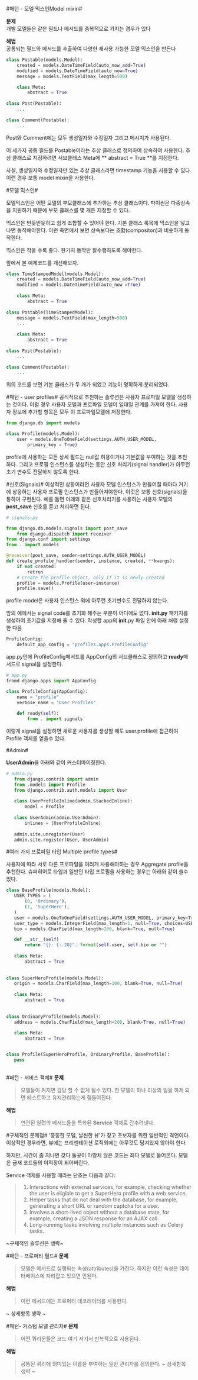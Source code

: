#패턴 - 모델 믹스인Model mixin# 

**문제**  
개별 모델들은 같은 필드나 메서드를 중복적으로 가지는 경우가 있다

**해법**   
공통되는 필드와 메서드를 추출하여 다양한 재사용 가능한 모델 믹스인을 만든다   

```python
class Postable(models.Model):
	created = models.DateTimeField(auto_now_add=True)
	modified = models.DateTimeField(auto_now=True)
	message = models.TextField(max_length=500)

	class Meta:
		abstract = True
		
class Post(Postable):
	...
	
class Comment(Postable):
	...
```

Post와 Comment에는 모두 생성일자와 수정일자 그리고 메시지가 사용된다.

이 세가지 공통 필드를 Postable이라는 추상 클래스로 정의하여 상속하여 사용한다.
추상 클래스로 지정하려면 서브클래스 Meta에 ** abstract = True **를 지정한다.

사실, 생성일자와 수정일자만 있는 추상 클래스라면 timestamp 기능을 사용할 수 있다. 
이런 경우 보통 model mixin을 사용한다.

#모델 믹스인#

모델믹스인은 어떤 모델의 부모클래스에 추가하는 추상 클래스이다. 
파이썬은 다중상속을 지원하기 때문에 부모 클래스를 몇 개든 지정할 수 있다.

믹스인은 반듯반듯하고 쉽게 조합할 수 있어야 한다. 기본 클래스 록목에 믹스인을 넣고 나면 동작해야한다.
이런 측면에서 보면 상속보다는 조합(compositon)과 비슷하게 동작한다.

믹스인은 작을 수록 좋다. 한가지 동작만 잘수행하도록 해야한다.

앞에서 본 예제코드를 개선해보자.

```python
class TimeStampedModel(models.Model):
	created = models.DateTimeField(auto_now_add=True)
	modified = models.DateTimeField(auto_now =True)
	
	class Meta:
		abstract = True
		
class Postable(TimeStampedModel):
	message = models.TextField(max_length=500)
	...
	
	class Meta:
		abstract = True
		
class Post(Postable):
	...

class Comment(Postable):
	...
``` 
위의 코드를 보면 기본 클래스가 두 개가 되었고 기능이 명확하게 분리되었다.

#패턴 - user profiles#
공식적으로 추천하는 솔루션은 사용자 프로파일 모델을 생성하는 것이다. 
이럴 경우 사용자 모델과 프로파일 모델이 일대일 관계를 가져야 한다.
사용자 정보에 추가할 항목은 모두 이 프로파일모델에 저장한다.

```python
from django.db import models

class Profile(models.Model):
	user = models.OneToOneField(settings.AUTH_USER_MODEL, 
		primary_key = True)
```  

profile에 사용하는 모든 상세 필드는 null값 허용이거나 기본값을 부여하는 것을 추천하다.
그리고 프로필 인스턴스를 생성하는 동안 신호 처리기(signal handler)가 아무런 초기 변수도 전달하지 않도록 한다.

#신호(Signals)#
이상적인 상황이라면 사용자 모델 인스턴스가 만들어질 때마다 거기에 상응하는 사용자 프로필 인스턴스가 만들어져야한다.
이것은 보통 신호(signals)을 통하여 구현된다.
예를 들면 아래와 같은 신호처리기를 사용하는 사용자 모델의 **post_save** 신호를 듣고 처리하면 된다.

```python
# signals.py

from django.db.models.signals import post_save
	from django.dispatch import receiver
from django.conf import settings
from . import models

@receiver(post_save, sender=settings.AUTH_USER_MODEL)
def create_profile_handler(sender, instance, created, **kwargs):
	if not created:
		retrun
	# Create the profile object, only if it is newly created
	profile = models.Profile(user=instance)
	profile.save()
```

profile model은 사용자 인스턴스 외에 아무런 초기변수도 전달하지 않는다.

앞의 예에서는 signal code를 초기화 해주는 부분이 어디에도 없다.
**__init__.py** 패키지를 생성하여 초기값을 지정해 줄 수 있다.
작성할 app의 __init__.py 파일 안에 아래 처럼 설정한 다음
```python
ProfileConfig:
	default_app_config = "profiles.apps.ProfileConfig"   
```
 app.py안에 ProfileConfig메서드를 AppConfig의 서브클래스로 정의하고 **ready**메서드로 signal을 설정한다.
 
 ```python
 # app.py
 fromd django.apps import AppConfig
 
 class ProfileConfig(AppConfig):
	 name = "profile"
	 verbose_name = 'User Profiles'
	 
	 def ready(self):
		 from . import signals
 ``` 
 이렇게 signal을 설정하면 새로운 사용자를 생성할 때도 user.profile에 접근하여 Profile 객체를 얻을수 있다. 
 
 
#Admin#  
 
 **UserAdmin**을 아래와 같이 커스터마이징한다.
 
 ```python
# admin.py
	from django.contrib import admin
	from .models import Profile
	from django.contrib.auth.models import User
	
	class UserProfileInline(admin.StackedInline):
		model = Profile
		
	class UserAdmin(admin.UserAdmin):
		inlines = [UserProfileInline]
		
	admin.site.unregister(User)
	admin.site.register(User, UserAdmin) 
 ```
 
 
 #여러 가지 프로파일 타입 Multiple profile types#
 
 사용자에 따라 서로 다른 프로파일을 여러개 사용해야하는 경우 Aggregate profile을 추천한다.
 슈퍼히어로 타입과 일반인 타입 프로필을 사용하는 경우는 아래와 같이 쓸수있다.
 
 ```python
class BaseProfile(models.Model):
	USER_TYPES = (
		(0, 'Ordinary'),
		(1, 'SuperHero'),
	)
	user = models.OneToOneField(settings.AUTH_USER_MODEL, primary_key=True)
	user_type = models.IntegerField(max_length=1, null=True, choices=USER_TYPES)
	bio = models.CharField(max_length=200, blank=True, null=True)

	def __str__(self)
		return "{}: {:.20}". format(self.user, self.bio or "")
		
	class Meta:
		abstract = True
		
		
class SuperHeroProfile(models.Model):
	origin = models.CharField(max_length=100, blank=True, null=True)
	
	class Meta:
		abstract = True
		
		
class OrdinaryProfile(models.Model):
	address = models.CharField(max_length=200, blank=True, null=True)
	
	class Meta:
		abstract = True


class Profile(SuperHeroProfile, OrdinaryProfile, BaseProfile):
	pass
	
 ``` 
 
#패턴 - 서비스 객체#
 **문제**
 
 >모델들이 커지면 감당 할 수 없게 될수 있다. 한 모델이 하나 이상의 일을 하게 되면 
 >테스트하고 유지관리하는게 힘들어진다.
 
 **해법**
 
 >연관된 일련의 메서드들을 특화된 **Service** 객체로 간추려낸다.

#구체적인 문제점#
'뚱뚱한 모델, 날씬한 뷰'가 장고 초보자를 위한 일반적인 격언이다. 
이상적인 경우라면, 뷰에는 프리젠테이션 로직외에는 아무것도 담겨있지 않아야 한다.
 
하지만, 시간이 좀 지나면 갖다 둘곳이 마땅치 않은 코드는 죄다 모델로 들어온다.
모델은 금새 코드들의 야적장이 되어버린다.

Service 객체를 사용할 때라는 단초는 다음과 같다:

> 1. Interactions with external services, for example, checking whether the
> user is eligible to get a SuperHero profile with a web service.
> 2. Helper tasks that do not deal with the database, for example, generating
> a short URL or random captcha for a user.
> 3. Involves a short-lived object without a database state, for example,
> creating a JSON response for an AJAX call.
> 4. Long-running tasks involving multiple instances such as Celery tasks.  
 
 ~구체적인 솔루션은 생략~
 
#패턴 - 프로퍼티 필드#
**문제** 

>모델은 메서드로 실행되는 속성(attributes)을 가진다. 하지만 이런 속성은 데이터베이스에 
>자리잡고 있으면 안된다.

**해법**

>이런 메서드에는 프로퍼티 데코레이터를 사용한다.
  
~ 상세항목 생략 ~

#패턴- 커스텀 모델 관리자#
**문제**

> 어떤 쿼리문들은 코드 여기 저기서 반복적으로 사용된다.

**해법**
> 공통된 쿼리에 의미있는 이름을 부여하는 일반 관리자를 정의한다.
~ 상세항목 생략 ~


 
 
 
 